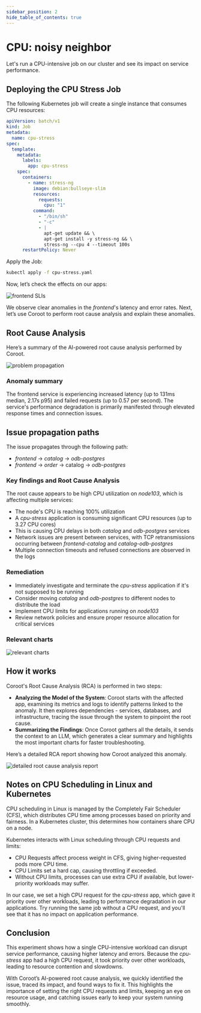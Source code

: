 ```yaml
---
sidebar_position: 2
hide_table_of_contents: true
---
```


# CPU: noisy neighbor

Let's run a CPU-intensive job on our cluster and see its impact on service performance.

## Deploying the CPU Stress Job

The following Kubernetes job will create a single instance that consumes CPU resources:

```yaml
apiVersion: batch/v1
kind: Job
metadata:
  name: cpu-stress
spec:
  template:
    metadata:
      labels:
        app: cpu-stress
    spec:
      containers:
        - name: stress-ng
          image: debian:bullseye-slim
          resources:
            requests:
              cpu: "1"
          command:
            - "/bin/sh"
            - "-c"
            - |
              apt-get update && \
              apt-get install -y stress-ng && \
              stress-ng --cpu 4 --timeout 100s
      restartPolicy: Never
```

Apply the Job:

```bash
kubectl apply -f cpu-stress.yaml
```

Now, let’s check the effects on our apps:

<img alt="frontend SLIs" src="/img/failures/cpu-noisy-neighbor/frontend-slis.png" class="card w-1200"/> 

We observe clear anomalies in the _frontend_'s latency and error rates. 
Next, let’s use Coroot to perform root cause analysis and explain these anomalies.

## Root Cause Analysis

Here’s a summary of the AI-powered root cause analysis performed by Coroot.

<img alt="problem propagation" src="/img/failures/cpu-noisy-neighbor/issue-propagation.png" class="card w-1200"/> 

### Anomaly summary
The frontend service is experiencing increased latency (up to 131ms median, 2.17s p95) and failed requests (up to 0.57 per second). The service's performance degradation is primarily manifested through elevated response times and connection issues.

## Issue propagation paths
The issue propagates through the following path:

* _frontend_ → _catalog_ → _odb-postgres_
* _frontend_ → _order_ → catalog → _odb-postgres_

### Key findings and Root Cause Analysis

The root cause appears to be high CPU utilization on _node103_, which is affecting multiple services:

* The node's CPU is reaching 100% utilization
* A _cpu-stress_ application is consuming significant CPU resources (up to 3.27 CPU cores)
* This is causing CPU delays in both _catalog_ and _odb-postgres_ services
* Network issues are present between services, with TCP retransmissions occurring between _frontend_-_catalog_ and _catalog_-_odb-postgres_
* Multiple connection timeouts and refused connections are observed in the logs

### Remediation

* Immediately investigate and terminate the _cpu-stress_ application if it's not supposed to be running
* Consider moving _catalog_ and _odb-postgres_ to different nodes to distribute the load
* Implement CPU limits for applications running on _node103_
* Review network policies and ensure proper resource allocation for critical services

### Relevant charts

<img alt="relevant charts" src="/img/failures/cpu-noisy-neighbor/relevant-charts.png" class="card w-1200"/> 

## How it works

Coroot's Root Cause Analysis (RCA) is performed in two steps:

* **Analyzing the Model of the System**: Coroot starts with the affected app, examining its metrics and logs to identify 
patterns linked to the anomaly. It then explores dependencies - services, databases, and infrastructure, tracing the issue through 
the system to pinpoint the root cause.
* **Summarizing the Findings**: Once Coroot gathers all the details, it sends the context to an LLM, which generates a clear 
summary and highlights the most important charts for faster troubleshooting.

Here’s a detailed RCA report showing how Coroot analyzed this anomaly.

<img alt="detailed root cause analysis report" src="/img/failures/cpu-noisy-neighbor/detailed-rca-report.png" class="card w-1200"/> 

## Notes on CPU Scheduling in Linux and Kubernetes

CPU scheduling in Linux is managed by the Completely Fair Scheduler (CFS), which distributes CPU time among processes 
based on priority and fairness. In a Kubernetes cluster, this determines how containers share CPU on a node.

Kubernetes interacts with Linux scheduling through CPU requests and limits:

* CPU Requests affect process weight in CFS, giving higher-requested pods more CPU time.
* CPU Limits set a hard cap, causing throttling if exceeded.
* Without CPU limits, processes can use extra CPU if available, but lower-priority workloads may suffer.

In our case, we set a high CPU request for the _cpu-stress_ app, which gave it priority over other workloads, 
leading to performance degradation in our applications. 
Try running the same job without a CPU request, and you'll see that it has no impact on application performance.

## Conclusion

This experiment shows how a single CPU-intensive workload can disrupt service performance, causing higher latency and errors. 
Because the _cpu-stress_ app had a high CPU request, it took priority over other workloads, leading to resource contention and slowdowns.

With Coroot’s AI-powered root cause analysis, we quickly identified the issue, traced its impact, and found ways to fix it. 
This highlights the importance of setting the right CPU requests and limits, keeping an eye on resource usage, and 
catching issues early to keep your system running smoothly.


